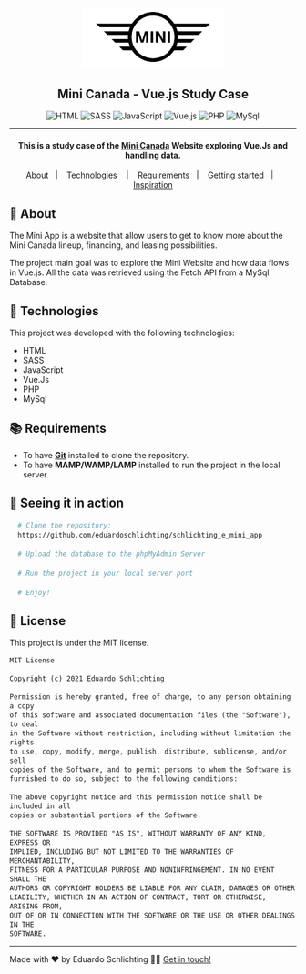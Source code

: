 <h1 align="center">
    <img src="./dist/logo-mini-wbg.jpg" alt="Mini" width="250px"> 
</h1>

<h2 align="center">Mini Canada - Vue.js Study Case</h2>

<p align="center">
    <img alt="HTML" src="https://img.shields.io/badge/-HTML-E34F26?logo=html5&logoColor=white&style=flat">
  <img alt="SASS" src="https://img.shields.io/badge/-SASS-CC6699?logo=sass&logoColor=white&style=flat">
  <img alt="JavaScript" src="https://img.shields.io/badge/-javaScript-F7DF1E?logo=javascript&logoColor=white&style=flat">
  <img alt="Vue.js" src="https://img.shields.io/badge/-Vue.Js-4FC08D?logo=vue.js&logoColor=white&style=flat">
  <img alt="PHP" src="https://img.shields.io/badge/-PHP-777BB4?logo=php&logoColor=white&style=flat">
  <img alt="MySql" src="https://img.shields.io/badge/-MySql-4479A1?logo=mysql&logoColor=white&style=flat">
</p>

----
<h4 align="center">
  This is a study case of the <a href="https://www.mini.ca">Mini Canada</a> Website exploring Vue.Js and handling data. 
</h4>

<p align="center">
  <a href="#page_with_curl-about">About</a>&nbsp;&nbsp;&nbsp;|&nbsp;&nbsp;&nbsp;
  <a href="#hammer-technologies">Technologies</a>
  &nbsp;&nbsp;&nbsp;|&nbsp;&nbsp;&nbsp;
  <a href="#books-requirements">Requirements</a>&nbsp;&nbsp;&nbsp;|&nbsp;&nbsp;&nbsp;
  <a href="#rocket-getting-started">Getting started</a>&nbsp;&nbsp;&nbsp;|&nbsp;&nbsp;&nbsp;
  <a href="#thought_balloon-inspiration">Inspiration</a>
</p>

## :page_with_curl: About

The Mini App is a website that allow users to get to know more about the Mini Canada lineup, financing, and leasing possibilities.

The project main goal was to explore the Mini Website and how data flows in Vue.js. All the data was retrieved using the Fetch API from a MySql Database.

## :hammer: Technologies

This project was developed with the following technologies:

- HTML
- SASS
- JavaScript
- Vue.Js
- PHP
- MySql

## :books: Requirements
- To have [**Git**](https://git-scm.com/) installed to clone the repository.
- To have **MAMP/WAMP/LAMP** installed to run the project in the local server.

## :rocket: Seeing it in action
``` bash
  # Clone the repository:
  https://github.com/eduardoschlichting/schlichting_e_mini_app

  # Upload the database to the phpMyAdmin Server

  # Run the project in your local server port

  # Enjoy!
```

## :memo: License

This project is under the MIT license. 

```
MIT License

Copyright (c) 2021 Eduardo Schlichting

Permission is hereby granted, free of charge, to any person obtaining a copy
of this software and associated documentation files (the "Software"), to deal
in the Software without restriction, including without limitation the rights
to use, copy, modify, merge, publish, distribute, sublicense, and/or sell
copies of the Software, and to permit persons to whom the Software is
furnished to do so, subject to the following conditions:

The above copyright notice and this permission notice shall be included in all
copies or substantial portions of the Software.

THE SOFTWARE IS PROVIDED "AS IS", WITHOUT WARRANTY OF ANY KIND, EXPRESS OR
IMPLIED, INCLUDING BUT NOT LIMITED TO THE WARRANTIES OF MERCHANTABILITY,
FITNESS FOR A PARTICULAR PURPOSE AND NONINFRINGEMENT. IN NO EVENT SHALL THE
AUTHORS OR COPYRIGHT HOLDERS BE LIABLE FOR ANY CLAIM, DAMAGES OR OTHER
LIABILITY, WHETHER IN AN ACTION OF CONTRACT, TORT OR OTHERWISE, ARISING FROM,
OUT OF OR IN CONNECTION WITH THE SOFTWARE OR THE USE OR OTHER DEALINGS IN THE
SOFTWARE.
```

----
Made with ❤️ by Eduardo Schlichting 👋🏻 [Get in touch!](https://github.com/eduardoschlichting)


